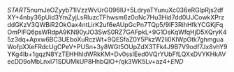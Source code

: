 $START$5numJeOZyyb71IVzzWvUrG096lU+5LdryaTYunuXc036eRGIpRjs2dfXY+4nby36pUid3YmZyjLsRIuzcTFhwsm6z0oNc7Hu3Hid7dd0UJCowkXPrzddGKzV3QWBiR2OkOax4ntLirK2uf6eAUpGcPn7TQp5/9IF3RihHfkYCGKjFqOmPlFQ6psWRdpA9KN90yJO3SwS0RZ7GAFpkL+9G1DsKqWfqHjD5XQryK45z3dq+Apxw6BC3UEboXuRczWt+9QESfaZ0Y5PkzW2li0KIWpGtk7ghmguaWofpXXeFRdcUgCPeV+PUSn+3y8WGt5OUpZdX3TFk4J9B7V9odf7Jx8vhY9YKg4Ib+1gqzN8YzTEHHhIdWRkKM+Dv0ssIEed0VQrYUbFfLQXxDVYKHkAVecDD9oMbLnxl71SDUMkUP8HhbQIO+/qk3WK5Lv+az4+$END$